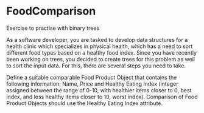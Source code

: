 # FoodComparison
 Exercise to practise with binary trees

As a software developer, you are tasked to develop data structures for a health clinic which specializes in physical health, which has a need to sort different food types based on a healthy food index. Since you have recently been working on trees, you decided to create trees for this problem as well to sort the input data. For this, there are several steps you need to take.

Define a suitable comparable Food Product Object that contains the following information: Name, Price and Healthy Eating Index (integer assigned between the range of 0-10, with healthier items closer to 0, best index, and less healthy items closer to 10, worst index). Comparison of Food Product Objects should use the Healthy Eating Index attribute.
